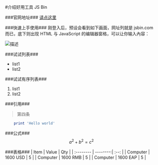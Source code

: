 #介绍好用工具 JS Bin

###官网地址###
[请点这里](http://jsbin.com/)

###快速上手使用###
刚登入后，预设会看到如下画面，网址列就是 jsbin.com 而已，底下则出现 HTML 与 JavaScript 的编辑器窗格，可以让你输入內容：

![描述][1]

###试试列表###
- list1
- list2

###试试有序列表###
1. list1
2. list2

###引用###
> 第四条
```ruby
    print 'Hello world'
```

###公式###
$$ a^2 + b^2 = c^2 $$

###表格###
| Item      |    Value | Qty  |
| :-------- | --------:| :--: |
| Computer  | 1600 USD |  5   |
| Computer  | 1600 RMB |  5   |
| Computer  | 1600 EAP |  5   |


[1]: http://p2.qhimg.com/t0135a07602808631c9.png
